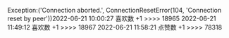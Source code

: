 Exception:('Connection aborted.', ConnectionResetError(104, 'Connection reset by peer'))2022-06-21  10:00:27   喜欢数 +1 >>>> 18965
2022-06-21  11:49:12   喜欢数 +1 >>>> 18967
2022-06-21  11:58:21   点赞数 +1 >>>> 78318
